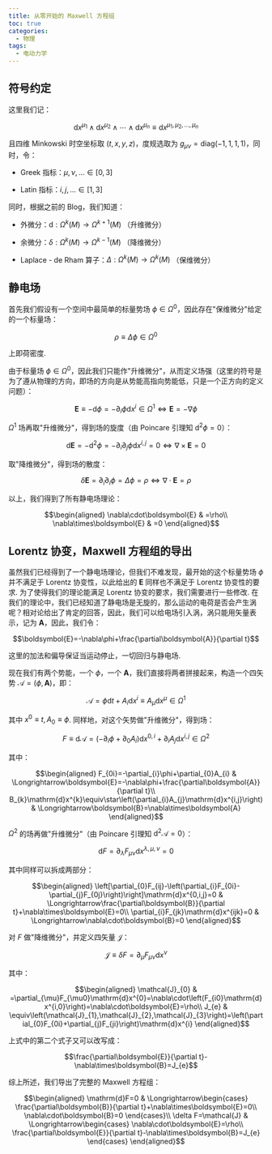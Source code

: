 ```yaml
---
title: 从零开始的 Maxwell 方程组
toc: true
categories:
  - 物理
tags:
  - 电动力学
---
```


<!-- more -->

## 符号约定

这里我们记：

$$\mathrm{d}x^{\mu_{1}}\wedge\mathrm{d}x^{\mu_{2}}\wedge\cdots\wedge\mathrm{d}x^{\mu_{n}}\equiv\mathrm{d}x^{\mu_{1},\mu_{2},\dots,\mu_{n}}$$

且四维 Minkowski 时空坐标取 $\left(t,x,y,z\right)$，度规选取为
$g_{\mu\nu}=\text{diag}\left(-1,1,1,1\right)$，同时，令：

-   Greek 指标：$\mu,\nu,\dots\in\left[0,3\right]$

-   Latin 指标：$i,j,\dots\in\left[1,3\right]$

同时，根据之前的 Blog，我们知道：

-   外微分：$\mathrm{d}:\Omega^{k}\left(M\right)\to\Omega^{k+1}\left(M\right)$
    （升维微分）

-   余微分：$\delta:\Omega^{k}\left(M\right)\to\Omega^{k-1}\left(M\right)$
    （降维微分）

-   Laplace - de Rham
    算子：$\Delta:\Omega^{k}\left(M\right)\to\Omega^{k}\left(M\right)$
    （保维微分）

## 静电场

首先我们假设有一个空间中最简单的标量势场
$\phi\in\Omega^{0}$，因此存在"保维微分"给定的一个标量场：

$$\rho\equiv\Delta\phi\in\Omega^{0}$$

上即荷密度.

由于标量场
$\phi\in\Omega^{0}$，因此我们只能作"升维微分"，从而定义场强（这里的符号是为了遵从物理的方向，即场的方向是从势能高指向势能低，只是一个正方向的定义问题）：

$$\boldsymbol{E}\equiv-\mathrm{d}\phi=-\partial_{i}\phi\mathrm{d}x^{i}\in\Omega^{1}\Longleftrightarrow\boldsymbol{E}=-\nabla\phi$$

$\Omega^{1}$ 场再取"升维微分"，得到场的旋度（由 Poincare 引理知
$\mathrm{d}^{2}\phi=0$）：

$$\mathrm{d}\boldsymbol{E}=-\mathrm{d}^{2}\phi=-\partial_{i}\partial_{j}\phi\mathrm{d}x^{i,j}=0\Longleftrightarrow\nabla\times\boldsymbol{E}=0$$

取"降维微分"，得到场的散度：

$$\delta\boldsymbol{E}=\partial_{i}\partial_{i}\phi=\Delta\phi=\rho\Longleftrightarrow\nabla\cdot\boldsymbol{E}=\rho$$

以上，我们得到了所有静电场理论：

$$\begin{aligned}
\nabla\cdot\boldsymbol{E} & =\rho\\
\nabla\times\boldsymbol{E} & =0
\end{aligned}$$

## Lorentz 协变，Maxwell 方程组的导出

虽然我们已经得到了一个静电场理论，但我们不难发现，最开始的这个标量势场
$\phi$ 并不满足于 Lorentz 协变性，以此给出的 $\boldsymbol{E}$
同样也不满足于 Lorentz 协变性的要求. 为了使得我们的理论能满足 Lorentz
协变的要求，我们需要进行一些修改.
在我们的理论中，我们已经知道了静电场是无旋的，那么运动的电荷是否会产生涡呢？相对论给出了肯定的回答，因此，我们可以给电场引入涡，涡只能用矢量表示，记为
$\boldsymbol{A}$，因此，我们令：

$$\boldsymbol{E}=-\nabla\phi+\frac{\partial\boldsymbol{A}}{\partial t}$$

这里的加法和偏导保证当运动停止，一切回归与静电场.

现在我们有两个势能，一个 $\phi$，一个
$\boldsymbol{A}$，我们直接将两者拼接起来，构造一个四矢势
$\mathcal{A}=\left(\phi,\boldsymbol{A}\right)$，即：

$$\mathcal{A}=\phi\mathrm{d}t+A_{i}\mathrm{d}x^{i}\equiv A_{\mu}\mathrm{d}x^{\mu}\in\Omega^{1}$$

其中 $x^{0}\equiv t,A_{0}\equiv\phi$.
同样地，对这个矢势做"升维微分"，得到场：

$$F\equiv\mathrm{d}\mathcal{A}=\left(-\partial_{i}\phi+\partial_{0}A_{i}\right)\mathrm{d}x^{0,i}+\partial_{i}A_{j}\mathrm{d}x^{i,j}\in\Omega^{2}$$

其中：

$$\begin{aligned}
F_{0i}=-\partial_{i}\phi+\partial_{0}A_{i} & \Longrightarrow\boldsymbol{E}=-\nabla\phi+\frac{\partial\boldsymbol{A}}{\partial t}\\
B_{k}\mathrm{d}x^{k}\equiv\star\left(\partial_{i}A_{j}\mathrm{d}x^{i,j}\right) & \Longrightarrow\boldsymbol{B}=\nabla\times\boldsymbol{A}
\end{aligned}$$

$\Omega^{2}$ 的场再做"升维微分"（由 Poincare 引理知
$\mathrm{d}^{2}\mathcal{A}=0$）：

$$\mathrm{d}F=\partial_{\lambda}F_{\mu\nu}\mathrm{d}x^{\lambda,\mu,\nu}=0$$

其中同样可以拆成两部分：

$$\begin{aligned}
\left[\partial_{0}F_{ij}-\left(\partial_{i}F_{0i}-\partial_{j}F_{0j}\right)\right]\mathrm{d}x^{0,i,j}=0 & \Longrightarrow\frac{\partial\boldsymbol{B}}{\partial t}+\nabla\times\boldsymbol{E}=0\\
\partial_{i}F_{jk}\mathrm{d}x^{ijk}=0 & \Longrightarrow\nabla\cdot\boldsymbol{B}=0
\end{aligned}$$

对 $F$ 做"降维微分"，并定义四矢量 $\mathcal{J}$：

$$\mathcal{J}\equiv\delta F=\partial_{\mu}F_{\mu\nu}\mathrm{d}x^{\nu}$$

其中：

$$\begin{aligned}
\mathcal{J}_{0} & =\partial_{\mu}F_{\mu0}\mathrm{d}x^{0}=\nabla\cdot\left(F_{i0}\mathrm{d}x^{i,0}\right)=\nabla\cdot\boldsymbol{E}=\rho\\
J_{e} & \equiv\left(\mathcal{J}_{1},\mathcal{J}_{2},\mathcal{J}_{3}\right)=\left(\partial_{0}F_{0i}+\partial_{j}F_{ji}\right)\mathrm{d}x^{i}
\end{aligned}$$

上式中的第二个式子又可以改写成：

$$\frac{\partial\boldsymbol{E}}{\partial t}-\nabla\times\boldsymbol{B}=J_{e}$$

综上所述，我们导出了完整的 Maxwell 方程组：

$$\begin{aligned}
\mathrm{d}F=0 & \Longrightarrow\begin{cases}
\frac{\partial\boldsymbol{B}}{\partial t}+\nabla\times\boldsymbol{E}=0\\
\nabla\cdot\boldsymbol{B}=0
\end{cases}\\
\delta F=\mathcal{J} & \Longrightarrow\begin{cases}
\nabla\cdot\boldsymbol{E}=\rho\\
\frac{\partial\boldsymbol{E}}{\partial t}-\nabla\times\boldsymbol{B}=J_{e}
\end{cases}
\end{aligned}$$
